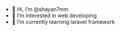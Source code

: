 - 👋 Hi, I’m @shayan7mm
- 👀 I’m interested in web developing
- 🌱 I’m currently learning laravel framework


<!---
shayan7mm/shayan7mm is a ✨ special ✨ repository because its `README.md` (this file) appears on your GitHub profile.
You can click the Preview link to take a look at your changes.
--->
